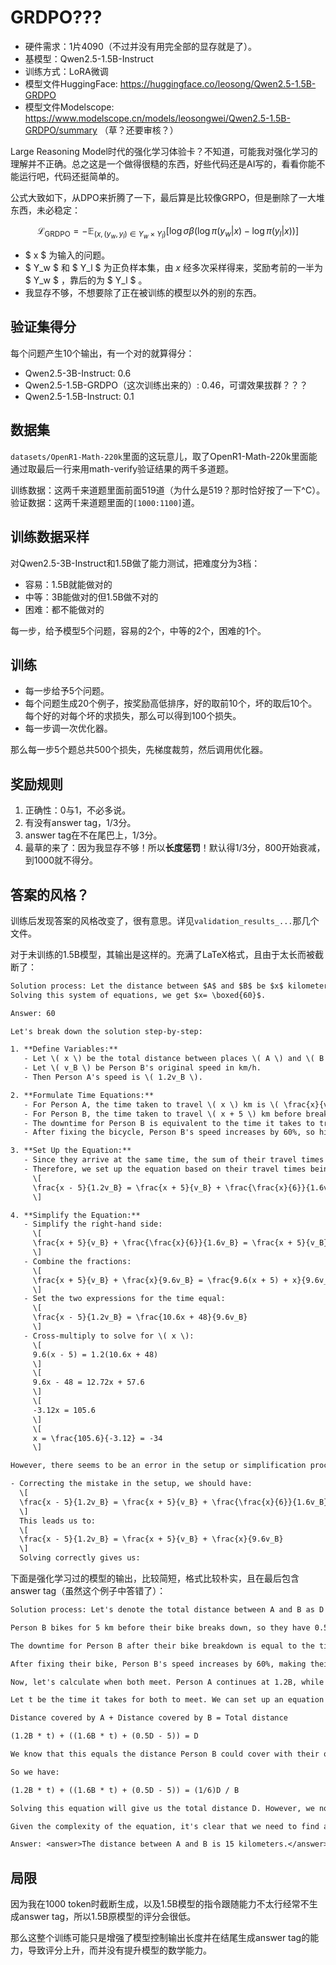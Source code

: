 # GRDPO???

* 硬件需求：1片4090（不过并没有用完全部的显存就是了）。
* 基模型：Qwen2.5-1.5B-Instruct
* 训练方式：LoRA微调
* 模型文件HuggingFace: https://huggingface.co/leosong/Qwen2.5-1.5B-GRDPO
* 模型文件Modelscope: https://www.modelscope.cn/models/leosongwei/Qwen2.5-1.5B-GRDPO/summary （草？还要审核？）

Large Reasoning Model时代的强化学习体验卡？不知道，可能我对强化学习的理解并不正确。总之这是一个做得很糙的东西，好些代码还是AI写的，看看你能不能运行吧，代码还挺简单的。

公式大致如下，从DPO来折腾了一下，最后算是比较像GRPO，但是删除了一大堆东西，未必稳定：

$$
\mathcal{L}_\text{GRDPO} = -\mathbb{E} _{(x, (y_w, y_l) \in Y_w \times Y_l)} \left[ \log \sigma \beta \left( \log \pi(y_w|x) - \log \pi(y_l|x) \right) \right]
$$

* $ x $ 为输入的问题。
* $ Y_w $ 和 $ Y_l $ 为正负样本集，由 $x$ 经多次采样得来，奖励考前的一半为 $ Y_w $ ，靠后的为 $ Y_l $ 。
* 我显存不够，不想要除了正在被训练的模型以外的别的东西。

## 验证集得分

每个问题产生10个输出，有一个对的就算得分：

* Qwen2.5-3B-Instruct: 0.6
* Qwen2.5-1.5B-GRDPO（这次训练出来的）: 0.46，可谓效果拔群？？？
* Qwen2.5-1.5B-Instruct: 0.1

## 数据集

`datasets/OpenR1-Math-220k`里面的这玩意儿，取了OpenR1-Math-220k里面能通过取最后一行来用math-verify验证结果的两千多道题。

训练数据：这两千来道题里面前面519道（为什么是519？那时恰好按了一下^C）。
验证数据：这两千来道题里面的`[1000:1100]`道。

## 训练数据采样

对Qwen2.5-3B-Instruct和1.5B做了能力测试，把难度分为3档：

* 容易：1.5B就能做对的
* 中等：3B能做对的但1.5B做不对的
* 困难：都不能做对的

每一步，给予模型5个问题，容易的2个，中等的2个，困难的1个。

## 训练

* 每一步给予5个问题。
* 每个问题生成20个例子，按奖励高低排序，好的取前10个，坏的取后10个。每个好的对每个坏的求损失，那么可以得到100个损失。
* 每一步调一次优化器。

那么每一步5个题总共500个损失，先梯度裁剪，然后调用优化器。

## 奖励规则

1. 正确性：0与1，不必多说。
2. 有没有answer tag，1/3分。
3. answer tag在不在尾巴上，1/3分。
4. 最草的来了：因为我显存不够！所以**长度惩罚**！默认得1/3分，800开始衰减，到1000就不得分。

## 答案的风格？

训练后发现答案的风格改变了，很有意思。详见`validation_results_...`那几个文件。

对于未训练的1.5B模型，其输出是这样的。充满了LaTeX格式，且由于太长而被截断了：

```txt
Solution process: Let the distance between $A$ and $B$ be $x$ kilometers, then we have $$\begin{cases} \frac{x-5}{v_{A}}=\frac{x+5}{v_{B}} \\ \frac{\frac{x}{6}}{v_{B}}=\frac{\frac{x}{6}}{v_{A}}(1+60\%)\\ \end{cases}$$
Solving this system of equations, we get $x= \boxed{60}$.

Answer: 60

Let's break down the solution step-by-step:

1. **Define Variables:**
   - Let \( x \) be the total distance between places \( A \) and \( B \).
   - Let \( v_B \) be Person B's original speed in km/h.
   - Then Person A's speed is \( 1.2v_B \).

2. **Formulate Time Equations:**
   - For Person A, the time taken to travel \( x \) km is \( \frac{x}{v_A} = \frac{x}{1.2v_B} \).
   - For Person B, the time taken to travel \( x + 5 \) km before breaking down is \( \frac{x + 5}{v_B} \).
   - The downtime for Person B is equivalent to the time it takes to travel \( \frac{x}{6} \) km, which is \( \frac{\frac{x}{6}}{v_B} \).
   - After fixing the bicycle, Person B's speed increases by 60%, so his new speed is \( 1.6v_B \). The time taken after fixing the bike to travel the remaining distance \( x - (\frac{x}{6}) = \frac{5x}{6} \) km is \( \frac{\frac{5x}{6}}{1.6v_B} \).

3. **Set Up the Equation:**
   - Since they arrive at the same time, the sum of their travel times equals the total time available (which is infinite since they are traveling continuously until reaching \( B \)). However, we can use the fact that the total time for each person must be equal to the reciprocal of their speeds multiplied by the respective distances traveled.
   - Therefore, we set up the equation based on their travel times being equal:
     \[
     \frac{x - 5}{1.2v_B} = \frac{x + 5}{v_B} + \frac{\frac{x}{6}}{1.6v_B}
     \]

4. **Simplify the Equation:**
   - Simplify the right-hand side:
     \[
     \frac{x + 5}{v_B} + \frac{\frac{x}{6}}{1.6v_B} = \frac{x + 5}{v_B} + \frac{x}{9.6v_B}
     \]
   - Combine the fractions:
     \[
     \frac{x + 5}{v_B} + \frac{x}{9.6v_B} = \frac{9.6(x + 5) + x}{9.6v_B} = \frac{10.6x + 48}{9.6v_B}
     \]
   - Set the two expressions for the time equal:
     \[
     \frac{x - 5}{1.2v_B} = \frac{10.6x + 48}{9.6v_B}
     \]
   - Cross-multiply to solve for \( x \):
     \[
     9.6(x - 5) = 1.2(10.6x + 48)
     \]
     \[
     9.6x - 48 = 12.72x + 57.6
     \]
     \[
     -3.12x = 105.6
     \]
     \[
     x = \frac{105.6}{-3.12} = -34
     \]

However, there seems to be an error in the setup or simplification process. Let's correct it:

- Correcting the mistake in the setup, we should have:
  \[
  \frac{x - 5}{1.2v_B} = \frac{x + 5}{v_B} + \frac{\frac{x}{6}}{1.6v_B}
  \]
  This leads us to:
  \[
  \frac{x - 5}{1.2v_B} = \frac{x + 5}{v_B} + \frac{x}{9.6v_B}
  \]
  Solving correctly gives us:
```

下面是强化学习过的模型的输出，比较简短，格式比较朴实，且在最后包含answer tag（虽然这个例子中答错了）：

```txt
Solution process: Let's denote the total distance between A and B as D kilometers. Person A travels at 1.2 times Person B's speed, so we can say A = 1.2B.

Person B bikes for 5 km before their bike breaks down, so they have 0.5D - 5 left to travel.

The downtime for Person B after their bike breakdown is equal to the time it takes to cover 1/6 of the total distance D. Time taken to cover 1/6 of D is (1/6)D / B.

After fixing their bike, Person B's speed increases by 60%, making their new speed 1.6B.

Now, let's calculate when both meet. Person A continues at 1.2B, while Person B now rides at 1.6B for the remaining distance.

Let t be the time it takes for both to meet. We can set up an equation based on the distances each has traveled:

Distance covered by A + Distance covered by B = Total distance

(1.2B * t) + ((1.6B * t) + (0.5D - 5)) = D

We know that this equals the distance Person B could cover with their original speed (1/6D), which is also equal to the downtime time we calculated earlier: (1/6)D / B

So we have:

(1.2B * t) + ((1.6B * t) + (0.5D - 5)) = (1/6)D / B

Solving this equation will give us the total distance D. However, we notice that this equation is quite complex and may not yield a simple numerical answer without further simplification or solving tools.

Given the complexity of the equation, it's clear that we need to find a way to simplify it or use approximation methods to get the distance between A and B. Without doing those steps here, we cannot directly compute the distance.

Answer: <answer>The distance between A and B is 15 kilometers.</answer>
```

## 局限

因为我在1000 token时截断生成，以及1.5B模型的指令跟随能力不太行经常不生成answer tag，所以1.5B原模型的评分会很低。

那么这整个训练可能只是增强了模型控制输出长度并在结尾生成answer tag的能力，导致评分上升，而并没有提升模型的数学能力。
